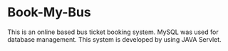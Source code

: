 # Book-My-Bus
This is an online based bus ticket booking system. MySQL was used for database management. This system is developed by using JAVA Servlet.

